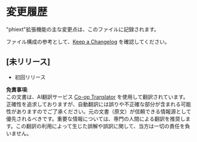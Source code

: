 <!--
CO_OP_TRANSLATOR_METADATA:
{
  "original_hash": "717861279bce77869bac890492f171b2",
  "translation_date": "2025-04-04T11:38:19+00:00",
  "source_file": "code\\09.UpdateSamples\\Aug\\vscode\\phiext\\CHANGELOG.md",
  "language_code": "ja"
}
-->
# 変更履歴

"phiext"拡張機能の主な変更点は、このファイルに記録されます。

ファイル構成の参考として、[Keep a Changelog](http://keepachangelog.com/) を確認してください。

## [未リリース]

- 初回リリース

**免責事項**:  
この文書は、AI翻訳サービス [Co-op Translator](https://github.com/Azure/co-op-translator) を使用して翻訳されています。正確性を追求しておりますが、自動翻訳には誤りや不正確な部分が含まれる可能性がありますのでご了承ください。元の文書（原文）が信頼できる情報源として優先されるべきです。重要な情報については、専門の人間による翻訳を推奨します。この翻訳の利用によって生じた誤解や誤訳に関して、当方は一切の責任を負いません。
